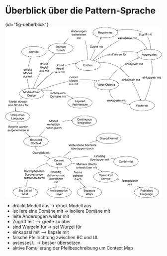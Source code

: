 # Überblick über die Pattern-Sprache

{id="fig-ueberblick"}
![Überblick über die Pattern-Sprache](images/ddd-referenz-ueberblick.png)

- drückt Modell aus -> drück Modell aus
- isoliere eine Domäne mit -> isoliere Domäne mit
- leite Änderungen weiter mit
- Zugriff mit --> greife zu über
- sind Wurzeln für -> sei Wurzel für
- einkapsel mit --> kapsle mit
- falsche Pfeilrichtung zwischen BC und UL
- assesses/.. -> besser übersetzen
- aktive Fomulierung der Pfeilbeschreibung um Context Map
